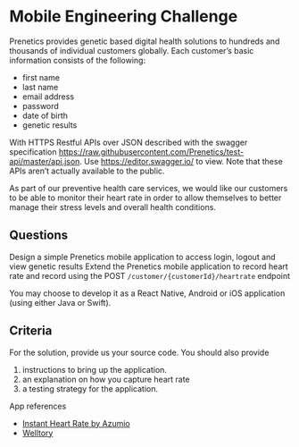 # Mobile Engineering Challenge

Prenetics provides genetic based digital health solutions to hundreds and thousands of individual customers globally. Each customer’s basic information consists of the following:
* first name
* last name
* email address
* password
* date of birth
* genetic results

With HTTPS Restful APIs over JSON described with the swagger specification https://raw.githubusercontent.com/Prenetics/test-api/master/api.json. Use https://editor.swagger.io/ to view. Note that these APIs aren’t actually available to the public.

As part of our preventive health care services, we would like our customers to be able to monitor their heart rate in order to allow themselves to better manage their stress levels and overall health conditions.

## Questions
Design a simple Prenetics mobile application to access login, logout and view genetic results
Extend the Prenetics mobile application to record heart rate and record using the POST `/customer/{customerId}/heartrate` endpoint 

You may choose to develop it as a React Native, Android or iOS application (using either Java or Swift).

## Criteria
For the solution, provide us your source code. You should also provide 
1. instructions to bring up the application.
2. an explanation on how you capture heart rate
3. a testing strategy for the application.

App references
* [Instant Heart Rate by Azumio](https://www.azumio.com/apps/instant-heart-rate/overview)
* [Welltory](https://welltory.com/)
